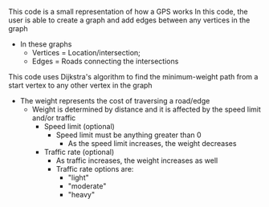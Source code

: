 This code is a small representation of how a GPS works
In this code, the user is able to create a graph and add edges between any vertices in the graph
* In these graphs
  * Vertices = Location/intersection;
  * Edges = Roads connecting the intersections

This code uses Dijkstra's algorithm to find the minimum-weight path from a start vertex to any other vertex in the graph
* The weight represents the cost of traversing a road/edge
  * Weight is determined by distance and it is affected by the speed limit and/or traffic
    * Speed limit (optional)
      * Speed limit must be anything greater than 0
        * As the speed limit increases, the weight decreases 
    * Traffic rate (optional)
      * As traffic increases, the weight increases as well 
      * Traffic rate options are:
        * "light"
        * "moderate"
        * "heavy"
